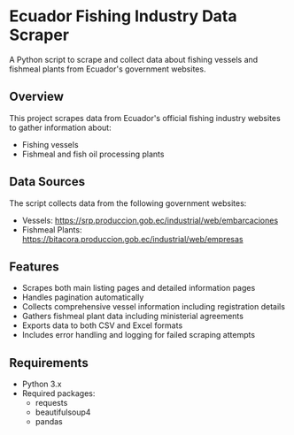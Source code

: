 # Ecuador Fishing Industry Data Scraper

A Python script to scrape and collect data about fishing vessels and fishmeal plants from Ecuador's government websites.

## Overview

This project scrapes data from Ecuador's official fishing industry websites to gather information about:
- Fishing vessels
- Fishmeal and fish oil processing plants

## Data Sources

The script collects data from the following government websites:
- Vessels: https://srp.produccion.gob.ec/industrial/web/embarcaciones
- Fishmeal Plants: https://bitacora.produccion.gob.ec/industrial/web/empresas

## Features

- Scrapes both main listing pages and detailed information pages
- Handles pagination automatically
- Collects comprehensive vessel information including registration details
- Gathers fishmeal plant data including ministerial agreements
- Exports data to both CSV and Excel formats
- Includes error handling and logging for failed scraping attempts

## Requirements

- Python 3.x
- Required packages:
  - requests
  - beautifulsoup4
  - pandas